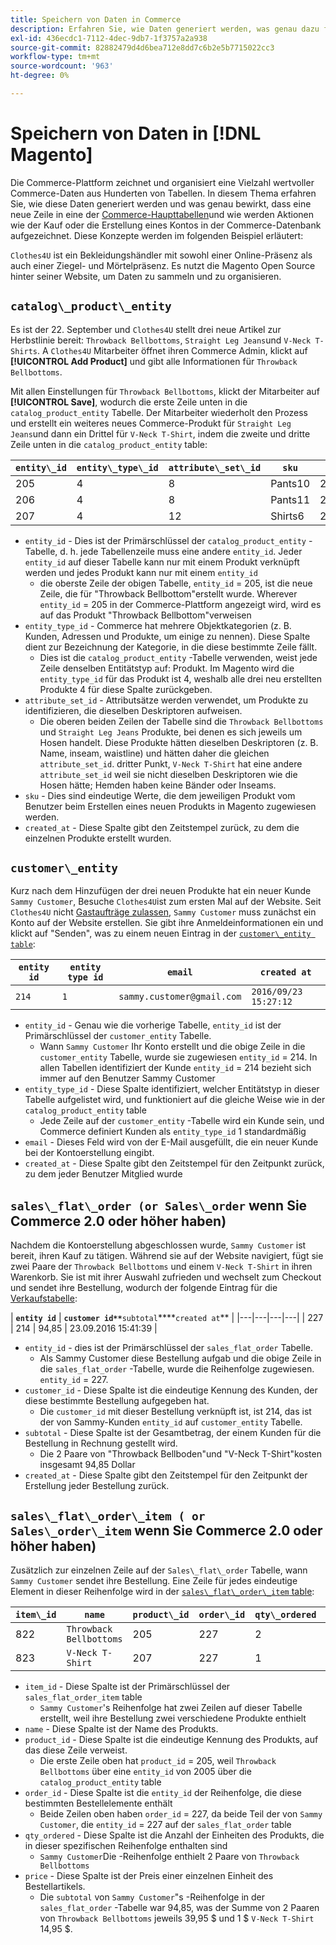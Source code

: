 ```yaml
---
title: Speichern von Daten in Commerce
description: Erfahren Sie, wie Daten generiert werden, was genau dazu führt, dass eine neue Zeile in eine der Commerce-Kerntabellen eingefügt wird und wie Aktionen wie z. B. Einkäufe tätigen oder ein Konto erstellen, das in die Commerce-Datenbank aufgenommen wird.
exl-id: 436ecdc1-7112-4dec-9db7-1f3757a2a938
source-git-commit: 82882479d4d6bea712e8dd7c6b2e5b7715022cc3
workflow-type: tm+mt
source-wordcount: '963'
ht-degree: 0%

---
```


# Speichern von Daten in [!DNL Magento]

Die Commerce-Plattform zeichnet und organisiert eine Vielzahl wertvoller Commerce-Daten aus Hunderten von Tabellen. In diesem Thema erfahren Sie, wie diese Daten generiert werden und was genau bewirkt, dass eine neue Zeile in eine der [Commerce-Haupttabellen](../data-warehouse-mgr/common-mage-tables.md)und wie werden Aktionen wie der Kauf oder die Erstellung eines Kontos in der Commerce-Datenbank aufgezeichnet. Diese Konzepte werden im folgenden Beispiel erläutert:

`Clothes4U` ist ein Bekleidungshändler mit sowohl einer Online-Präsenz als auch einer Ziegel- und Mörtelpräsenz. Es nutzt die Magento Open Source hinter seiner Website, um Daten zu sammeln und zu organisieren.

## `catalog\_product\_entity`

Es ist der 22. September und `Clothes4U` stellt drei neue Artikel zur Herbstlinie bereit: `Throwback Bellbottoms`, `Straight Leg Jeans`und `V-Neck T-Shirts`. A `Clothes4U` Mitarbeiter öffnet ihren Commerce Admin, klickt auf **[!UICONTROL Add Product]** und gibt alle Informationen für `Throwback Bellbottoms`.

Mit allen Einstellungen für `Throwback Bellbottoms`, klickt der Mitarbeiter auf **[!UICONTROL Save]**, wodurch die erste Zeile unten in die `catalog_product_entity` Tabelle. Der Mitarbeiter wiederholt den Prozess und erstellt ein weiteres neues Commerce-Produkt für `Straight Leg Jeans`und dann ein Drittel für `V-Neck T-Shirt`, indem die zweite und dritte Zeile unten in die `catalog_product_entity` table:

| **`entity\_id`** | **`entity\_type\_id`** | **`attribute\_set\_id`** | **`sku`** | **`created\_at`** |
|---|---|---|---|---|
| 205 | 4 | 8 | Pants10 | 22.09.2016.:15:43 |
| 206 | 4 | 8 | Pants11 | 22.09.2016.:18:17 |
| 207 | 4 | 12 | Shirts6 | 22.09.2016.:24:02 |

* `entity_id` - Dies ist der Primärschlüssel der `catalog_product_entity` -Tabelle, d. h. jede Tabellenzeile muss eine andere `entity_id`. Jeder `entity_id` auf dieser Tabelle kann nur mit einem Produkt verknüpft werden und jedes Produkt kann nur mit einem `entity_id`
   * die oberste Zeile der obigen Tabelle, `entity_id` = 205, ist die neue Zeile, die für &quot;Throwback Bellbottom&quot;erstellt wurde. Wherever `entity_id` = 205 in der Commerce-Plattform angezeigt wird, wird es auf das Produkt &quot;Throwback Bellbottom&quot;verweisen
* `entity_type_id` - Commerce hat mehrere Objektkategorien (z. B. Kunden, Adressen und Produkte, um einige zu nennen). Diese Spalte dient zur Bezeichnung der Kategorie, in die diese bestimmte Zeile fällt.
   * Dies ist die `catalog_product_entity` -Tabelle verwenden, weist jede Zeile denselben Entitätstyp auf: Produkt. Im Magento wird die `entity_type_id` für das Produkt ist 4, weshalb alle drei neu erstellten Produkte 4 für diese Spalte zurückgeben.
* `attribute_set_id` - Attributsätze werden verwendet, um Produkte zu identifizieren, die dieselben Deskriptoren aufweisen.
   * Die oberen beiden Zeilen der Tabelle sind die `Throwback Bellbottoms` und `Straight Leg Jeans` Produkte, bei denen es sich jeweils um Hosen handelt. Diese Produkte hätten dieselben Deskriptoren (z. B. Name, inseam, waistline) und hätten daher die gleichen `attribute_set_id`. dritter Punkt, `V-Neck T-Shirt` hat eine andere `attribute_set_id` weil sie nicht dieselben Deskriptoren wie die Hosen hätte; Hemden haben keine Bänder oder Inseams.
* `sku` - Dies sind eindeutige Werte, die dem jeweiligen Produkt vom Benutzer beim Erstellen eines neuen Produkts in Magento zugewiesen werden.
* `created_at` - Diese Spalte gibt den Zeitstempel zurück, zu dem die einzelnen Produkte erstellt wurden.

## `customer\_entity`

Kurz nach dem Hinzufügen der drei neuen Produkte hat ein neuer Kunde `Sammy Customer`, Besuche `Clothes4U`ist zum ersten Mal auf der Website. Seit `Clothes4U` nicht [Gastaufträge zulassen](https://support.magento.com/hc/en-us/articles/360016729951-Common-Magento-Misconceptions), `Sammy Customer` muss zunächst ein Konto auf der Website erstellen. Sie gibt ihre Anmeldeinformationen ein und klickt auf &quot;Senden&quot;, was zu einem neuen Eintrag in der [`customer\_entity table`](../data-warehouse-mgr/cust-ent-table.md):

| **`entity id`** | **`entity type id`** | **`email`** | **`created at`** |
|---|---|---|---|
| `214` | `1` | `sammy.customer@gmail.com` | `2016/09/23 15:27:12` |

* `entity_id` - Genau wie die vorherige Tabelle, `entity_id` ist der Primärschlüssel der `customer_entity` Tabelle.
   * Wann `Sammy Customer` Ihr Konto erstellt und die obige Zeile in die `customer_entity` Tabelle, wurde sie zugewiesen `entity_id` = 214. In allen Tabellen identifiziert der Kunde `entity_id` = 214 bezieht sich immer auf den Benutzer Sammy Customer
* `entity_type_id` - Diese Spalte identifiziert, welcher Entitätstyp in dieser Tabelle aufgelistet wird, und funktioniert auf die gleiche Weise wie in der `catalog_product_entity` table
   * Jede Zeile auf der `customer_entity` -Tabelle wird ein Kunde sein, und Commerce definiert Kunden als `entity_type_id` 1 standardmäßig
* `email` - Dieses Feld wird von der E-Mail ausgefüllt, die ein neuer Kunde bei der Kontoerstellung eingibt.
* `created_at` - Diese Spalte gibt den Zeitstempel für den Zeitpunkt zurück, zu dem jeder Benutzer Mitglied wurde

## `sales\_flat\_order (or Sales\_order` wenn Sie Commerce 2.0 oder höher haben)

Nachdem die Kontoerstellung abgeschlossen wurde, `Sammy Customer` ist bereit, ihren Kauf zu tätigen. Während sie auf der Website navigiert, fügt sie zwei Paare der `Throwback Bellbottoms` und einem `V-Neck T-Shirt` in ihren Warenkorb. Sie ist mit ihrer Auswahl zufrieden und wechselt zum Checkout und sendet ihre Bestellung, wodurch der folgende Eintrag für die [Verkaufstabelle](../data-warehouse-mgr/sales-flat-order-table.md):

| **`entity id`** | **`customer id**`**`subtotal`****`created at`** |
|---|---|---|---|
| 227 | 214 | 94,85 | 23.09.2016 15:41:39 |

* `entity_id` - dies ist der Primärschlüssel der `sales_flat_order` Tabelle.
   * Als Sammy Customer diese Bestellung aufgab und die obige Zeile in die `sales_flat_order` -Tabelle, wurde die Reihenfolge zugewiesen. `entity_id` = 227.
* `customer_id` - Diese Spalte ist die eindeutige Kennung des Kunden, der diese bestimmte Bestellung aufgegeben hat.
   * Die `customer_id` mit dieser Bestellung verknüpft ist, ist 214, das ist der von Sammy-Kunden `entity_id` auf `customer_entity` Tabelle.
* `subtotal` - Diese Spalte ist der Gesamtbetrag, der einem Kunden für die Bestellung in Rechnung gestellt wird.
   * Die 2 Paare von &quot;Throwback Bellboden&quot;und &quot;V-Neck T-Shirt&quot;kosten insgesamt 94,85 Dollar
* `created_at` - Diese Spalte gibt den Zeitstempel für den Zeitpunkt der Erstellung jeder Bestellung zurück.

## `sales\_flat\_order\_item ( or Sales\_order\_item` wenn Sie Commerce 2.0 oder höher haben)

Zusätzlich zur einzelnen Zeile auf der `Sales\_flat\_order` Tabelle, wann `Sammy Customer` sendet ihre Bestellung. Eine Zeile für jedes eindeutige Element in dieser Reihenfolge wird in der [`sales\_flat\_order\_item` table](../data-warehouse-mgr/sales-flat-order-item-table.md):

| **`item\_id`** | **`name`** | **`product\_id`** | **`order\_id`** | **`qty\_ordered`** | **`price`** |
|---|---|---|---|---|---|
| 822 | `Throwback Bellbottoms` | 205 | 227 | 2 | 39,95 |
| 823 | `V-Neck T-Shirt` | 207 | 227 | 1 | 14,95 |

* `item_id` - Diese Spalte ist der Primärschlüssel der `sales_flat_order_item` table
   * `Sammy Customer`&#39;s Reihenfolge hat zwei Zeilen auf dieser Tabelle erstellt, weil ihre Bestellung zwei verschiedene Produkte enthielt
* `name` - Diese Spalte ist der Name des Produkts.
* `product_id` - Diese Spalte ist die eindeutige Kennung des Produkts, auf das diese Zeile verweist.
   * Die erste Zeile oben hat `product_id` = 205, weil `Throwback Bellbottoms` über eine `entity_id` von 2005 über die `catalog_product_entity` table
* `order_id` - Diese Spalte ist die `entity_id` der Reihenfolge, die diese bestimmten Bestellelemente enthält
   * Beide Zeilen oben haben `order_id` = 227, da beide Teil der von `Sammy Customer`, die `entity_id` = 227 auf der `sales_flat_order` table
* `qty_ordered` - Diese Spalte ist die Anzahl der Einheiten des Produkts, die in dieser spezifischen Reihenfolge enthalten sind
   * `Sammy Customer`Die -Reihenfolge enthielt 2 Paare von `Throwback Bellbottoms`
* `price` - Diese Spalte ist der Preis einer einzelnen Einheit des Bestellartikels.
   * Die `subtotal` von `Sammy Customer`&quot;s -Reihenfolge in der `sales_flat_order` -Tabelle war 94,85, was der Summe von 2 Paaren von `Throwback Bellbottoms` jeweils 39,95 $ und 1 $ `V-Neck T-Shirt` 14,95 $.
